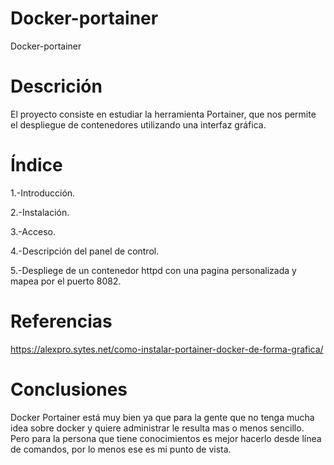 # Docker-portainer
Docker-portainer
# Descrición
El proyecto consiste en estudiar la herramienta Portainer, que nos permite el despliegue de contenedores utilizando una interfaz gráfica.

# Índice
1.-Introducción.

2.-Instalación.

3.-Acceso.

4.-Descripción del panel de control.

5.-Despliege de un contenedor httpd con una pagina personalizada y mapea por el puerto 8082.
# Referencias

https://alexpro.sytes.net/como-instalar-portainer-docker-de-forma-grafica/
# Conclusiones

Docker Portainer está muy bien ya que para la gente que no tenga mucha idea sobre docker y quiere administrar le resulta mas o menos sencillo.
Pero para la persona que tiene conocimientos es mejor hacerlo desde línea de comandos, por lo menos ese es mi punto de vista.
